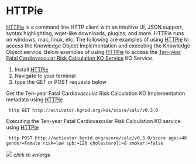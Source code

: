 #  HTTPie
[HTTPie](https://httpie.org)  is a command line HTTP client with an intuitive UI,
JSON support, syntax highlighting, wget-like downloads, plugins, and more.
HTTPie runs on windows, mac, linux, etc.  The following are examples of using
 [HTTPie](https://httpie.org) to
access the Knowledge Object Implementation and executing the Knowledge Object service.
Below examples of using [HTTPie](https://httpie.org) to access the
[Ten-year Fatal Cardiovascular Risk Calculation KO Service](https://library.kgrid.org/#/object/score%2Fcalc)
KO Service.



1. Install [HTTPie](https://httpie.org/#installation)
1. Navigate to your terminal
1. type the GET or POST requests below

Get the Ten-year Fatal Cardiovascular Risk Calculation KO Implementation metadata using
 [HTTPie](https://httpie.org)

```
 http GET http://activator.kgrid.org/kos/score/calc/v0.3.0
```

Executing the Ten-year Fatal Cardiovascular Risk Calculation KO service using [HTTPie](https://httpie.org)

```
 http POST http://activator.kgrid.org/score/calc/v0.3.0/score age:=48 gender=Female risk=low spb:=120 cholesterol:=8 smoker:=false
```

<a href="/guides/image/httpie.gif"> <img src="/guides/image/httpie.gif"/></a>
_click to enlarge_

